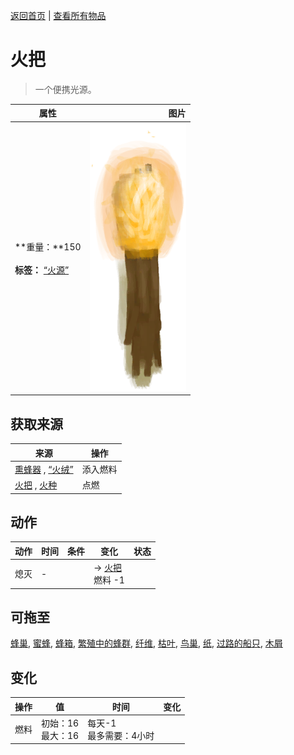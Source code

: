 [返回首页](index.md)   |  [查看所有物品](object.md)
# 火把  
> 一个便携光源。  
  
  属性  |   图片   
 ----  |  ----:   
 **重量：**150<br><br>**标签：**	[“火源”](tag_FireSource.md)  |  ![](Sprite/TorchOn.png)   
  
## 获取来源  
来源  |  操作  
----  |  ----  
[熏蜂器](BeeSmokerOff.md) , [“火绒”](tag_Tinder.md)  |  添入燃料  
[火把](TorchOff.md) , [火种](TinderLit.md)  |  点燃  
## 动作  
动作  |  时间  |  条件  |  变化  |  状态  
----  |  ----  |  ----  |  ----  |  ----  
熄灭  |  -  |    |  → [火把](TorchOff.md)<br>燃料  -1<br>  |    
## 可拖至  
[蜂巢](Beehive.md), [蜜蜂](Bees.md), [蜂箱](BeeSkep.md), [繁殖中的蜂群](BeeSkepSwarming.md), [纤维](Fibers.md), [枯叶](LeavesDry.md), [鸟巢](Nest.md), [纸](Papers.md), [过路的船只](PassingShip.md), [木屑](WoodShavings.md)  
## 变化  
操作  |  值  |  时间  |  变化  
----  |  ----  |  ----  |  ----  
燃料  |  初始：16<br>最大：16  |  每天-1<br>最多需要：4小时  |    

